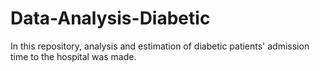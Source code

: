 # Data-Analysis-Diabetic
In this repository, analysis and estimation of diabetic patients' admission time to the hospital was made.
